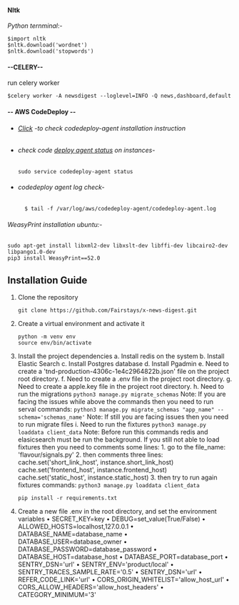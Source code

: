 #### Nltk

_Python ternminal_:-

```
$import nltk  
$nltk.download('wordnet')
$nltk.download('stopwords')
```

#### --CELERY--

run celery worker

```shell script
$celery worker -A newsdigest --loglevel=INFO -Q news,dashboard,default
```

#### -- AWS CodeDeploy --

- ###### [Click](https://docs.aws.amazon.com/codedeploy/latest/userguide/codedeploy-agent-operations-install-ubuntu.html) -to check codedeploy-agent installation instruction

- ###### check code [deploy agent status](https://docs.aws.amazon.com/codedeploy/latest/userguide/codedeploy-agent-operations-install-ubuntu.html#:~:text=deb%20%3E%20/tmp/logfile-,To%20check%20that%20the%20service%20is%20running,sudo%20service%20codedeploy%2Dagent%20status,-Did%20this%20page) on instances-

    ```shell
    sudo service codedeploy-agent status
    ```
- ###### codedeploy agent log check-
    ```shell
      $ tail -f /var/log/aws/codedeploy-agent/codedeploy-agent.log
    ```

###### WeasyPrint installation ubuntu:-

    sudo apt-get install libxml2-dev libxslt-dev libffi-dev libcairo2-dev libpango1.0-dev
    pip3 install WeasyPrint==52.0



## Installation Guide

1. Clone the repository
    ```
    git clone https://github.com/Fairstays/x-news-digest.git
    ```

2. Create a virtual environment and activate it
    ```
    python -m venv env
    source env/bin/activate
    ```

3. Install the project dependencies
    a. Install redis on the system
    b. Install Elastic Search 
    c. Install Postgres database
    d. Install Pgadmin
    e. Need to create a 'tnd-production-4306c-1e4c2964822b.json' file on the project root directory.
    f. Need to create a .env file in the project root directory.
    g. Need to create a apple.key file in the project root directory.
    h. Need to run the migrations
        ```
        python3 manage.py migrate_schemas
        ```
     Note: If you are facing the issues while above the commands then you need to run serval commands:
        ```
        python3 manage.py migrate_schemas "app_name" --schema='schemas_name'
        ```
     Note: If still you are facing issues then you need to run migrate files
    i. Need to run the fixtures
        ```
        python3 manage.py loaddata client_data
        ```
     Note: Before run this commands redis and elasicsearch must be run the background.
     If you still not able to load fixtures then you need to comments some lines:
        1. go to the file_name: 'flavour/signals.py'
        2. then comments three lines:
            cache.set('short_link_host', instance.short_link_host)
            cache.set('frontend_host', instance.frontend_host)
            cache.set('static_host', instance.static_host)
        3. then try to run again fixtures commands:
            ```
            python3 manage.py loaddata client_data
            ```
    ```
    pip install -r requirements.txt
    ```

4. Create a new file .env in the root directory, and set the environment variables
    • SECRET_KEY=key
    • DEBUG=set_value(True/False)
    • ALLOWED_HOSTS=localhost,127.0.0.1
    • DATABASE_NAME=database_name
    • DATABASE_USER=database_owner
    • DATABASE_PASSWORD=database_password
    • DATABASE_HOST=database_host
    • DATABASE_PORT=database_port
    • SENTRY_DSN='url'
    • SENTRY_ENV='product/local'
    • SENTRY_TRACES_SAMPLE_RATE='0.5'
    • SENTRY_DSN='url'
    • REFER_CODE_LINK='url'
    • CORS_ORIGIN_WHITELIST='allow_host_url'
    • CORS_ALLOW_HEADERS='allow_host_headers'
    • CATEGORY_MINIMUM='3'
